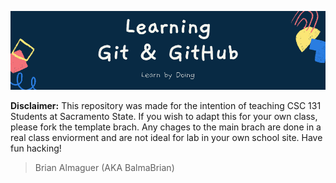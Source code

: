 ![Banner](https://github.com/BalmaBrian/git-started/blob/main/images/README%20Banner.png)

**Disclaimer:** This repository was made for the intention of teaching CSC 131 Students at Sacramento State. If you wish to adapt this for your own class, please fork the template brach. Any chages to the main brach are done in a real class enviorment and are not ideal for lab in your own school site. Have fun hacking!

> Brian Almaguer (AKA BalmaBrian)
